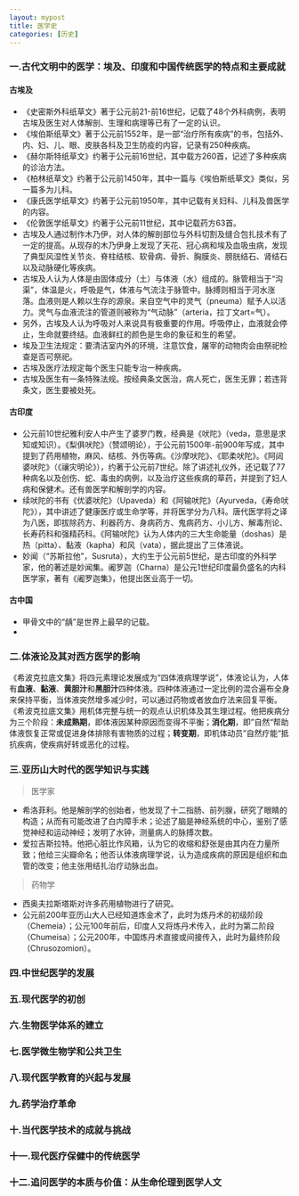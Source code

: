 ```yaml
---
layout: mypost
title: 医学史
categories: [历史]
---
```

### 一.古代文明中的医学：埃及、印度和中国传统医学的特点和主要成就
#### 古埃及
- 《史密斯外科纸草文》著于公元前21-前16世纪，记载了48个外科病例，表明古埃及医生对人体解剖、生理和病理等已有了一定的认识。
- 《埃伯斯纸草文》著于公元前1552年，是一部“治疗所有疾病”的书，包括外、内、妇、儿、眼、皮肤各科及卫生防疫的内容，记录有250种疾病。
- 《赫尔斯特纸草文》约著于公元前16世纪，其中载方260首，记述了多种疾病的诊治方法。
- 《柏林纸草文》约著于公元前1450年，其中一篇与《埃伯斯纸草文》类似，另一篇多为儿科。
- 《康氏医学纸草文》约著于公元前1950年，其中记载有关妇科、儿科及兽医学的内容。
- 《伦敦医学纸草文》约著于公元前11世纪，其中记载药方63首。
- 古埃及人通过制作木乃伊，对人体的解剖部位与外科切割及缝合包扎技术有了一定的提高。从现存的木乃伊身上发现了天花、冠心病和埃及血吸虫病，发现了典型风湿性关节炎、脊柱结核、软骨病、骨折、胸膜炎、膀胱结石、肾结石以及动脉硬化等疾病。
- 古埃及人认为人体是由固体成分（土）与体液（水）组成的。脉管相当于“沟渠”，体温是火，呼吸是气，体液与气流注于脉管中。脉搏则相当于河水涨落。血液则是人赖以生存的源泉。来自空气中的灵气（pneuma）赋予人以活力。灵气与血液流注的管道则被称为“气动脉”（arteria，拉丁文art=气）。
- 另外，古埃及人认为呼吸对人来说具有极重要的作用。呼吸停止，血液就会停止，生命就要终结。血液鲜红的颜色是生命的象征和生的希望。
- 埃及卫生法规定：要清洁室内外的环境，注意饮食，屠宰的动物肉会由祭祀检查是否可祭祀。
- 古埃及医疗法规定每个医生只能专治一种疾病。
- 古埃及医生有一条特殊法规。按经典条文医治，病人死亡，医生无罪；若违背条文，医生要被处死。
#### 古印度
- 公元前10世纪雅利安人中产生了婆罗门教，经典是《吠陀》（veda，意思是求知或知识）。《梨俱吠陀》（赞颂明论），于公元前1500年-前900年写成，其中提到了药用植物，麻风、结核、外伤等病。《沙摩吠陀》、《耶柔吠陀》。《阿闼婆吠陀》（《禳灾明论》），约著于公元前7世纪。除了讲述礼仪外，还记载了77种病名以及创伤、蛇、毒虫的病例，以及治疗这些疾病的草药，并提到了妇人病和保健术。还有兽医学和解剖学的内容。
- 续吠陀的书有《优婆吠陀》（Upaveda）和《阿输吠陀》（Ayurveda，《寿命吠陀》），其中讲述了健康医疗或生命学等，并将医学分为八科。唐代医学将之译为八医，即拔除药方、利器药方、身病药方、鬼病药方、小儿方、解毒剂论、长寿药科和强精药科。《阿输吠陀》认为人体内的三大生命能量（doshas）是热（pitta）、黏液（kapha）和风（vata），据此提出了三体液说。
- 妙闻（“苏斯拉他”，Susruta），大约生于公元前5世纪，是古印度的外科学家，他的著述是妙闻集。阇罗迦（Charna）是公元1世纪印度最负盛名的内科医学家，著有《阇罗迦集》，他提出医业高于一切。
#### 古中国
- 甲骨文中的“龋”是世界上最早的记载。
- 
### 二.体液论及其对西方医学的影响
  《希波克拉底文集》将四元素理论发展成为“四体液病理学说”，体液论认为，人体有**血液**、**黏液**、**黄胆汁**和**黑胆汁**四种体液。四种体液通过一定比例的混合遍布全身来保持平衡，当体液突然增多减少时，可以通过药物或者放血疗法来回复平衡。
  《希波克拉底文集》用机体完整与统一的观点认识机体及其生理过程。他把疾病分为三个阶段：**未成熟期**，即体液因某种原因而变得不平衡；**消化期**，即”自然“帮助体液恢复正常或促进身体排除有害物质的过程；**转变期**，即机体动员”自然疗能“抵抗疾病，使疾病好转或恶化的过程。
### 三.亚历山大时代的医学知识与实践
> 医学家
- 希洛菲利。他是解剖学的创始者，他发现了十二指肠、前列腺，研究了眼睛的构造；从而有可能改进了白内障手术；论述了脑是神经系统的中心，鉴别了感觉神经和运动神经；发明了水钟，测量病人的脉搏次数。
- 爱拉吉斯拉特。他把心脏比作风箱，认为它的收缩和舒张是由其内在力量所致；他给三尖瓣命名；他否认体液病理学说，认为造成疾病的原因是组织和血管的改变；他主张用结扎治疗动脉出血。
> 药物学
- 西奥夫拉斯塔斯对许多药用植物进行了研究。
- 公元前200年亚历山大人已经知道炼金术了，此时为炼丹术的初级阶段（Chemeia）；公元100年前后，印度人又将炼丹术传入，此时为第二阶段（Chumeisa）；公元200年，中国炼丹术直接或间接传入，此时为最终阶段（Chrusozomion）。
### 四.中世纪医学的发展

### 五.现代医学的初创

### 六.生物医学体系的建立

### 七.医学微生物学和公共卫生

### 八.现代医学教育的兴起与发展

### 九.药学治疗革命

### 十.当代医学技术的成就与挑战

### 十一.现代医疗保健中的传统医学

### 十二.追问医学的本质与价值：从生命伦理到医学人文
